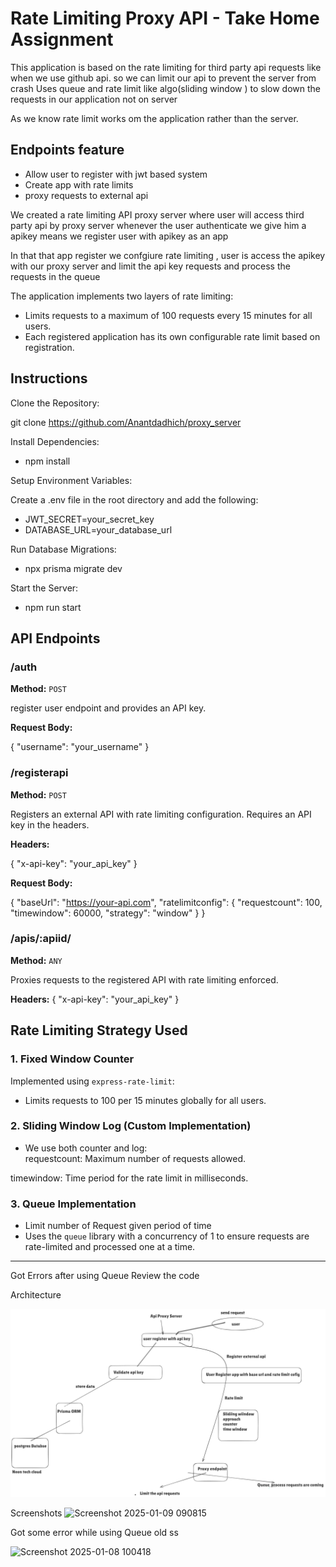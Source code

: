 # Rate Limiting Proxy API - Take Home Assignment

This application is based on the  rate limiting for third party api requests like when we use github api. so we can limit our api to prevent the server from crash 
Uses queue and rate limit like algo(sliding window ) to slow down the requests in our application not on server 

As we know rate limit works om the application rather than the server.

## Endpoints feature 
- Allow user to register with jwt based system
- Create app with rate limits
- proxy requests to external api

We created a rate limiting API proxy server where user will access third party api by proxy server whenever the user authenticate we give him a apikey
means we register user with apikey as an app

In that that app register we confgiure rate limiting , user is access the apikey with our proxy server and limit the api key requests and process the requests in the queue

The application implements two layers of rate limiting:

- Limits requests to a maximum of 100 requests every 15 minutes for all users.
- Each registered application has its own configurable rate limit based on registration.

## Instructions

Clone the Repository:

git clone https://github.com/Anantdadhich/proxy_server

Install Dependencies:

- npm install

Setup Environment Variables:

Create a .env file in the root directory and add the following:

- JWT_SECRET=your_secret_key
 - DATABASE_URL=your_database_url

Run Database Migrations:

 - npx prisma migrate dev

Start the Server:

- npm run start

## API Endpoints

### **/auth**

**Method:** `POST`

register user endpoint and provides an API key.

**Request Body:**

{
"username": "your_username"
}

### **/registerapi**

**Method:** `POST`

Registers an external API with rate limiting configuration. Requires an API key in the headers.

**Headers:**

{
"x-api-key": "your_api_key"
}

**Request Body:**

{
"baseUrl": "https://your-api.com",
"ratelimitconfig": {
"requestcount": 100,
"timewindow": 60000,
"strategy": "window"
}
}

### **/apis/:apiid/**

**Method:** `ANY`

Proxies requests to the registered API with rate limiting enforced.

**Headers:**
{
"x-api-key": "your_api_key"
}

## Rate Limiting Strategy Used

### **1. Fixed Window Counter**

Implemented using `express-rate-limit`:

- Limits requests to 100 per 15 minutes globally for all users.

### **2. Sliding Window Log (Custom Implementation)**

- We use both counter and log:  
  requestcount: Maximum number of requests allowed.

timewindow: Time period for the rate limit in milliseconds.

### **3. Queue Implementation**

- Limit number of Request given period of time
- Uses the `queue` library with a concurrency of 1 to ensure requests are rate-limited and processed one at a time.

---

Got Errors after using Queue Review the code 



Architecture

![alt text](image.png)

Screenshots
![Screenshot 2025-01-09 090815](https://github.com/user-attachments/assets/50b86c2a-4792-46b4-902a-d89d8833bf1a)


Got some error while using Queue old ss 

![Screenshot 2025-01-08 100418](https://github.com/user-attachments/assets/d0c663e2-9f1c-426d-9903-328724df9568)



